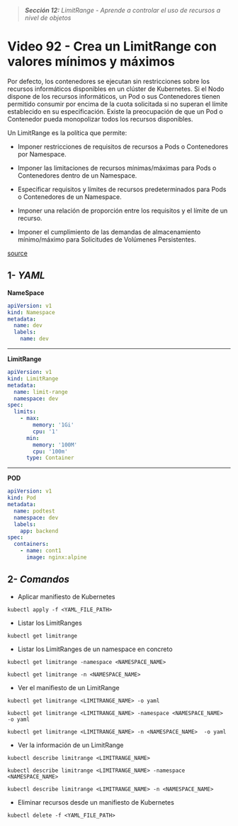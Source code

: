 > _**Sección 12:** LimitRange - Aprende a controlar el uso de recursos a nivel de objetos_

# Video 92 - Crea un LimitRange con valores mínimos y máximos

Por defecto, los contenedores se ejecutan sin restricciones sobre los recursos informáticos disponibles en un clúster de Kubernetes. Si el Nodo dispone de los recursos informáticos, un Pod o sus Contenedores tienen permitido consumir por encima de la cuota solicitada si no superan el límite establecido en su especificación. Existe la preocupación de que un Pod o Contenedor pueda monopolizar todos los recursos disponibles.  

Un LimitRange es la política que permite:

- Imponer restricciones de requisitos de recursos a Pods o Contenedores por Namespace.

- Imponer las limitaciones de recursos mínimas/máximas para Pods o Contenedores dentro de un Namespace.

- Especificar requisitos y límites de recursos predeterminados para Pods o Contenedores de un Namespace.

- Imponer una relación de proporción entre los requisitos y el límite de un recurso.

- Imponer el cumplimiento de las demandas de almacenamiento mínimo/máximo para Solicitudes de Volúmenes Persistentes.

[source](https://kubernetes.io/es/docs/concepts/policy/limit-range/)

## 1- _YAML_

**NameSpace**
```yaml
apiVersion: v1
kind: Namespace
metadata:
  name: dev
  labels:
    name: dev
```

---

**LimitRange**
```yaml
apiVersion: v1
kind: LimitRange
metadata:
  name: limit-range
  namespace: dev
spec:
  limits:
    - max:
        memory: '1Gi'
        cpu: '1'
      min:
        memory: '100M'
        cpu: '100m'
      type: Container
```

---

**POD**
```yaml
apiVersion: v1
kind: Pod
metadata:
  name: podtest
  namespace: dev
  labels:
    app: backend
spec:
  containers:
    - name: cont1
      image: nginx:alpine
```

## 2- _Comandos_

- Aplicar manifiesto de Kubernetes

```shell
kubectl apply -f <YAML_FILE_PATH>
```

- Listar los LimitRanges

```shell
kubectl get limitrange
```

- Listar los LimitRanges de un namespace en concreto

```shell
kubectl get limitrange -namespace <NAMESPACE_NAME>
```

```shell
kubectl get limitrange -n <NAMESPACE_NAME>
```

- Ver el manifiesto de un LimitRange

```shell
kubectl get limitrange <LIMITRANGE_NAME> -o yaml
```

```shell
kubectl get limitrange <LIMITRANGE_NAME> -namespace <NAMESPACE_NAME>  -o yaml
```

```shell
kubectl get limitrange <LIMITRANGE_NAME> -n <NAMESPACE_NAME>  -o yaml
```

- Ver la información de un LimitRange

```shell
kubectl describe limitrange <LIMITRANGE_NAME>
```

```shell
kubectl describe limitrange <LIMITRANGE_NAME> -namespace <NAMESPACE_NAME>
```

```shell
kubectl describe limitrange <LIMITRANGE_NAME> -n <NAMESPACE_NAME>
```

- Eliminar recursos desde un manifiesto de Kubernetes

```shell
kubectl delete -f <YAML_FILE_PATH>
```